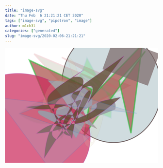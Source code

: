 ```yaml
---
title: "image-svg"
date: "Thu Feb  6 21:21:21 CET 2020"
tags: ["image-svg", "pipotron", "image"]
author: m1ch3l
categories: ["generated"]
slug: "image-svg/2020-02-06-21:21:21"
---
```


![](image.svg)
